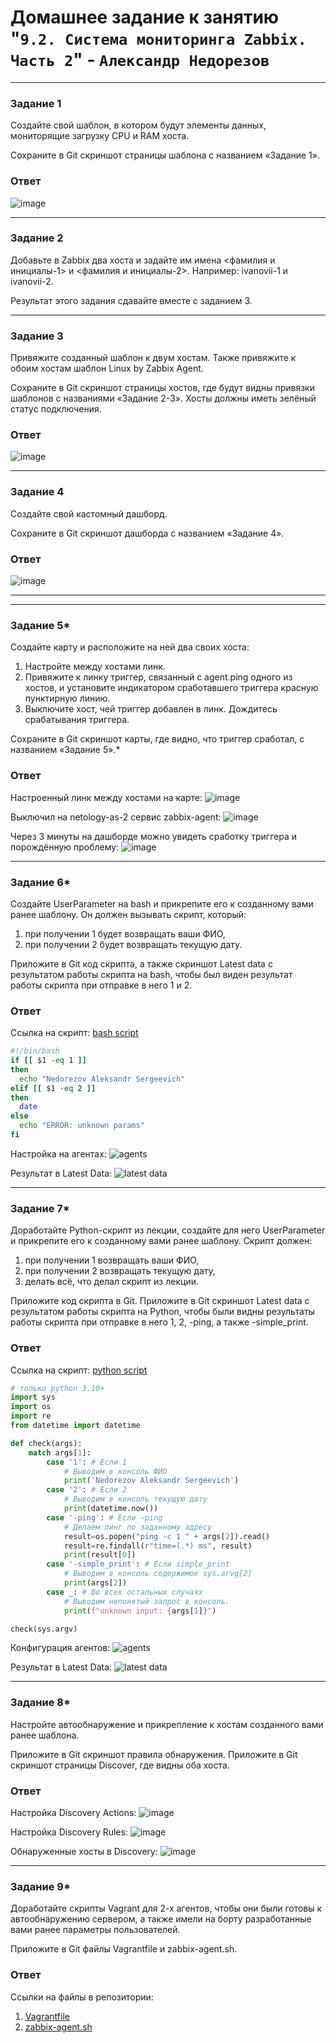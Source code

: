 # Домашнее задание к занятию "`9.2. Система мониторинга Zabbix. Часть 2`" - `Александр Недорезов`

---

### Задание 1

Создайте свой шаблон, в котором будут элементы данных, мониторящие загрузку CPU и RAM хоста.

Сохраните в Git скриншот страницы шаблона с названием «Задание 1».

### Ответ

![image](https://github.com/smutosey/9-03-zabbix-part-two/blob/main/img/01-1.png)

---

### Задание 2

Добавьте в Zabbix два хоста и задайте им имена <фамилия и инициалы-1> и <фамилия и инициалы-2>. Например: ivanovii-1 и ivanovii-2.

Результат этого задания сдавайте вместе с заданием 3.

---

### Задание 3

Привяжите созданный шаблон к двум хостам. Также привяжите к обоим хостам шаблон Linux by Zabbix Agent.

Сохраните в Git скриншот страницы хостов, где будут видны привязки шаблонов с названиями «Задание 2-3». Хосты должны иметь зелёный статус подключения.

### Ответ

![image](https://github.com/smutosey/9-03-zabbix-part-two/blob/main/img/03-1.png)

---

### Задание 4

Создайте свой кастомный дашборд.

Сохраните в Git скриншот дашборда с названием «Задание 4».


### Ответ

![image](https://github.com/smutosey/9-03-zabbix-part-two/blob/main/img/04-1.png)

---
---

### Задание 5*

Создайте карту и расположите на ней два своих хоста:
1. Настройте между хостами линк.
2. Привяжите к линку триггер, связанный с agent.ping одного из хостов, и установите индикатором сработавшего триггера красную пунктирную линию.
3. Выключите хост, чей триггер добавлен в линк. Дождитесь срабатывания триггера.

Сохраните в Git скриншот карты, где видно, что триггер сработал, с названием «Задание 5».*

### Ответ

Настроенный линк между хостами на карте:
![image](https://github.com/smutosey/9-03-zabbix-part-two/blob/main/img/05-1.png)

Выключил на netology-as-2 сервис zabbix-agent:
![image](https://github.com/smutosey/9-03-zabbix-part-two/blob/main/img/05-2.png)

Через 3 минуты на дашборде можно увидеть сработку триггера и порождённую проблему:
![image](https://github.com/smutosey/9-03-zabbix-part-two/blob/main/img/05-3.png)

---

### Задание 6*

Создайте UserParameter на bash и прикрепите его к созданному вами ранее шаблону. Он должен вызывать скрипт, который:
1. при получении 1 будет возвращать ваши ФИО,
2. при получении 2 будет возвращать текущую дату.

Приложите в Git код скрипта, а также скриншот Latest data с результатом работы скрипта на bash, чтобы был виден результат работы скрипта при отправке в него 1 и 2.

### Ответ

Ссылка на скрипт: [bash script](https://github.com/smutosey/9-03-zabbix-part-two/blob/main/task6_nedorezov.sh)

```bash
#!/bin/bash
if [[ $1 -eq 1 ]]
then 
  echo "Nedorezov Aleksandr Sergeevich"
elif [[ $1 -eq 2 ]]
then
  date
else
  echo "ERROR: unknown params"
fi
```

Настройка на агентах: 
![agents](https://github.com/smutosey/9-03-zabbix-part-two/blob/main/img/06-1.png)

Результат в Latest Data: 
![latest data](https://github.com/smutosey/9-03-zabbix-part-two/blob/main/img/06-2.png)

---

### Задание 7*

Доработайте Python-скрипт из лекции, создайте для него UserParameter и прикрепите его к созданному вами ранее шаблону. Скрипт должен:
1. при получении 1 возвращать ваши ФИО,
2. при получении 2 возвращать текущую дату,
3. делать всё, что делал скрипт из лекции.

Приложите код скрипта в Git. Приложите в Git скриншот Latest data с результатом работы скрипта на Python, чтобы были видны результаты работы скрипта при отправке в него 1, 2, -ping, а также -simple_print.

### Ответ

Ссылка на скрипт: [python script](https://github.com/smutosey/9-03-zabbix-part-two/blob/main/task7_nedorezov.py)

```python
# только python 3.10+
import sys
import os
import re
from datetime import datetime

def check(args):
    match args[1]:
        case '1': # Если 1
            # Выводим в консоль ФИО
            print('Nedorezov Aleksandr Sergeevich')
        case '2': # Если 2
            # Выводим в консоль текущую дату
            print(datetime.now())
        case '-ping': # Если -ping
            # Делаем пинг по заданному адресу
            result=os.popen("ping -c 1 " + args[2]).read()
            result=re.findall(r"time=(.*) ms", result)
            print(result[0])
        case '-simple_print': # Если simple_print
            # Выводим в консоль содержимое sys.arvg[2]
            print(args[2])
        case _: # Во всех остальных случаях
            # Выводим непонятый запрос в консоль.
            print(f"unknown input: {args[1]}")

check(sys.argv)

```

Конфигурация агентов:
![agents](https://github.com/smutosey/9-03-zabbix-part-two/blob/main/img/07-1.png)

Результат в Latest Data: 
![latest data](https://github.com/smutosey/9-03-zabbix-part-two/blob/main/img/07-2.png)

---

### Задание 8*

Настройте автообнаружение и прикрепление к хостам созданного вами ранее шаблона.

Приложите в Git скриншот правила обнаружения. Приложите в Git скриншот страницы Discover, где видны оба хоста.

### Ответ

Настройка Discovery Actions:
![image](https://github.com/smutosey/9-03-zabbix-part-two/blob/main/img/08-1.png)

Настройка Discovery Rules:
![image](https://github.com/smutosey/9-03-zabbix-part-two/blob/main/img/08-3.png)

Обнаруженные хосты в Discovery:
![image](https://github.com/smutosey/9-03-zabbix-part-two/blob/main/img/08-2.png)

---

### Задание 9*

Доработайте скрипты Vagrant для 2-х агентов, чтобы они были готовы к автообнаружению сервером, а также имели на борту разработанные вами ранее параметры пользователей.

Приложите в Git файлы Vagrantfile и zabbix-agent.sh.

### Ответ

Ссылки на файлы в репозитории:
1. [Vagrantfile](https://github.com/smutosey/9-03-zabbix-part-two/blob/main/Vagrantfile)
2. [zabbix-agent.sh](https://github.com/smutosey/9-03-zabbix-part-two/blob/main/zabbix-agent.sh)